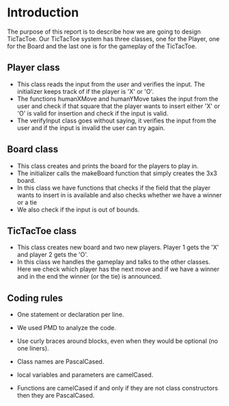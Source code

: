 Introduction
============

The purpose of this report is to describe how we are going to design TicTacToe. Our TicTacToe system has three classes, one for the Player, one for the Board and the last one is for the gameplay of the TicTacToe.


Player class
-------------

-   This class reads the input from the user and verifies the input. The initializer keeps track of if the player is 'X' or 'O'.
-   The functions humanXMove and humanYMove takes the input from the user and check if that square that the player wants to insert either 'X' or 'O' is valid for insertion and check if the input is valid.
-  The verifyInput class goes without saying, it verifies the input from the user and if the input is invalid the user can try again.


Board class
------------

-   This class creates and prints the board for the players to play in. 
-   The initializer calls the makeBoard function that simply creates the 3x3 board.
-   In this class we have functions that checks if the field that the player wants to insert in is available and also checks whether we have a winner or a tie
-   We also check if the input is out of bounds.

TicTacToe class
---------------

-   This class creates new board and two new players. Player 1 gets the 'X' and player 2 gets the 'O'. 
-   In this class we handles the gameplay and talks to the other classes. Here we check which player has the next move and if we have a winner and in the end the winner (or the tie) is announced. 

Coding rules
-----------------

-   One statement or declaration per line.

-   We used PMD to analyze the code.

-   Use curly braces around blocks, even when they would be optional (no one liners).

-   Class names are PascalCased.

-   local variables and parameters are camelCased.

-   Functions are camelCased if and only if they are not class constructors then they are PascalCased.

